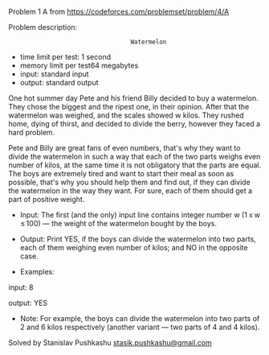 Problem 1 A from https://codeforces.com/problemset/problem/4/A

Problem description:

                                      Watermelon
 - time limit per test: 1 second
 - memory limit per test64 megabytes
 - input: standard input
 - output: standard output
 
One hot summer day Pete and his friend Billy decided to buy a watermelon. 
They chose the biggest and the ripest one, in their opinion. After that 
the watermelon was weighed, and the scales showed w kilos. They rushed home, 
dying of thirst, and decided to divide the berry, however they faced a hard 
problem.

Pete and Billy are great fans of even numbers, that's why they want to divide 
the watermelon in such a way that each of the two parts weighs even number of 
kilos, at the same time it is not obligatory that the parts are equal. The boys 
are extremely tired and want to start their meal as soon as possible, that's why 
you should help them and find out, if they can divide the watermelon in the way 
they want. For sure, each of them should get a part of positive weight.

- Input: 
The first (and the only) input line contains integer number w (1 ≤ w ≤ 100) — 
the weight of the watermelon bought by the boys.

- Output: 
Print YES, if the boys can divide the watermelon into two parts, each of them 
weighing even number of kilos; and NO in the opposite case.

- Examples:

input: 
8

output: 
YES

- Note: 
For example, the boys can divide the watermelon into two parts of 2 and 6 kilos 
respectively (another variant — two parts of 4 and 4 kilos).

Solved by Stanislav Pushkashu <stasik.pushkashu@gmail.com>
